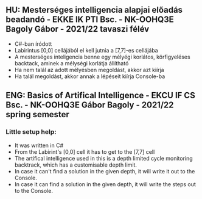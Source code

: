 ## HU: Mesterséges intelligencia alapjai előadás beadandó - EKKE IK PTI Bsc. - NK-OOHQ3E Bagoly Gábor - 2021/22 tavaszi félév

  - C#-ban íródott
  - Labirintus \[0,0\] cellájából el kell jutnia a \[7,7\]-es cellájába
  - A mesterséges inteligencia benne egy mélyégi korlátos, körfigyeléses backtack, aminek a mélységi korlátja állítható
  - Ha nem talál az adott mélyésben megoldást, akkor azt kiírja
  - Ha talál megoldást, akkor annak a lépéseit kiírja Console-ba

## ENG: Basics of Artifical Intelligence - EKCU IF CS Bsc. - NK-OOHQ3E Gábor Bagoly - 2021/22 spring semester
### Little setup help:

  - It was written in C#
  - From the Labirint's \[0,0\] cell it has to get to the \[7,7\] cell
  - The artifical intelligence used in this is a depth limited cycle monitoring backtrack, which has a customisable depth limit. 
  - In case it can't find a solution in the given depth, it will write it out to the Console.
  - In case it can find a solution in the given depth, it will write the steps out to the Console.
